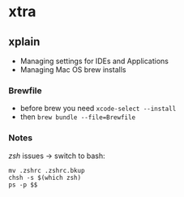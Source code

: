# xtra

## xplain

- Managing settings for IDEs and Applications
- Managing Mac OS brew installs

### Brewfile

- before brew you need `xcode-select --install`
- then `brew bundle --file=Brewfile`

### Notes

*zsh* issues -> switch to bash:

```
mv .zshrc .zshrc.bkup
chsh -s $(which zsh)
ps -p $$
```